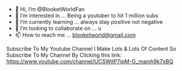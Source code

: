 - 👋 Hi, I’m @BlooketWorldFan
- 👀 I’m interested in ... Being a youtuber to hit 1 million subs
- 🌱 I’m currently learning ... always stay positive not negative
- 💞️ I’m looking to collaborate on ... u
- 📫 How to reach me ... blooketworld@gmail.com

<!---
BlooketWorldFan/BlooketWorldFan is a ✨ special ✨ repository because its `README.md` (this file) appears on your GitHub profile.
You can click the Preview link to take a look at your changes.
--->
Subscribe To My Youtube Channel I Make Lots & Lots Of Content So Subscribe To My Channel By Clicking this link: https://www.youtube.com/channel/UCSWjtP7ipM-G_mamh9k7xBQ
